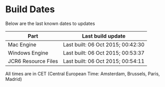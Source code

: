 # Build Dates

Below are the last known dates to updates

Part | Last build update
-----|-----
Mac Engine | Last built: 06 Oct 2015; 00:42:30
Windows Engine | Last built: 06 Oct 2015; 00:53:37
JCR6 Resource Files | Last built: 06 Oct 2015; 00:54:11
All times are in CET (Central European Time: Amsterdam, Brussels, Paris, Madrid)



